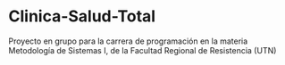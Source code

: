 # Clinica-Salud-Total
Proyecto en grupo para la carrera de programación en la materia Metodología de Sistemas I, de la Facultad Regional de Resistencia (UTN)
